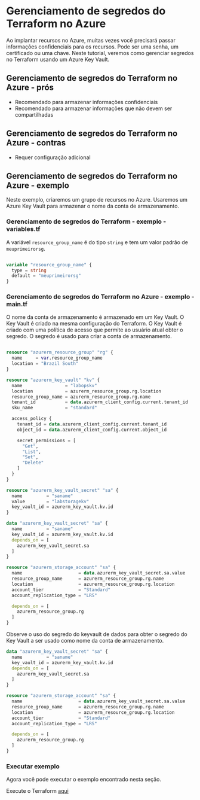 # Gerenciamento de segredos do Terraform no Azure

Ao implantar recursos no Azure, muitas vezes você precisará passar informações confidenciais para os recursos. Pode ser uma senha, um certificado ou uma chave. Neste tutorial, veremos como gerenciar segredos no Terraform usando um Azure Key Vault.

## Gerenciamento de segredos do Terraform no Azure - prós

- Recomendado para armazenar informações confidenciais
- Recomendado para armazenar informações que não devem ser compartilhadas

## Gerenciamento de segredos do Terraform no Azure - contras

- Requer configuração adicional

## Gerenciamento de segredos do Terraform no Azure - exemplo

Neste exemplo, criaremos um grupo de recursos no Azure. Usaremos um Azure Key Vault para armazenar o nome da conta de armazenamento.

### Gerenciamento de segredos do Terraform - exemplo - variables.tf

A variável `resource_group_name` é do tipo `string` e tem um valor padrão de `meuprimeirorsg`.

```terraform

variable "resource_group_name" {
  type = string
  default = "meuprimeirorsg"
}

```

### Gerenciamento de segredos do Terraform no Azure - exemplo - main.tf

O nome da conta de armazenamento é armazenado em um Key Vault. O Key Vault é criado na mesma configuração do Terraform. O Key Vault é criado com uma política de acesso que permite ao usuário atual obter o segredo. O segredo é usado para criar a conta de armazenamento.

```terraform

resource "azurerm_resource_group" "rg" {
  name     = var.resource_group_name
  location = "Brazil South"
}

resource "azurerm_key_vault" "kv" {
  name                = "labopskv"
  location            = azurerm_resource_group.rg.location
  resource_group_name = azurerm_resource_group.rg.name
  tenant_id           = data.azurerm_client_config.current.tenant_id
  sku_name            = "standard"

  access_policy {
    tenant_id = data.azurerm_client_config.current.tenant_id
    object_id = data.azurerm_client_config.current.object_id

    secret_permissions = [
      "Get",
      "List",
      "Set",
      "Delete"
    ]
  }
}

resource "azurerm_key_vault_secret" "sa" {
  name         = "saname"
  value        = "labstoragekv"
  key_vault_id = azurerm_key_vault.kv.id
}

data "azurerm_key_vault_secret" "sa" {
  name         = "saname"
  key_vault_id = azurerm_key_vault.kv.id
  depends_on = [
    azurerm_key_vault_secret.sa
  ]
}

resource "azurerm_storage_account" "sa" {
  name                     = data.azurerm_key_vault_secret.sa.value
  resource_group_name      = azurerm_resource_group.rg.name
  location                 = azurerm_resource_group.rg.location
  account_tier             = "Standard"
  account_replication_type = "LRS"

  depends_on = [
    azurerm_resource_group.rg
  ]
}

```

Observe o uso do segredo do keyvault de dados para obter o segredo do Key Vault a ser usado como nome da conta de armazenamento.

```terraform
data "azurerm_key_vault_secret" "sa" {
  name         = "saname"
  key_vault_id = azurerm_key_vault.kv.id
  depends_on = [
    azurerm_key_vault_secret.sa
  ]
}

resource "azurerm_storage_account" "sa" {
  name                     = data.azurerm_key_vault_secret.sa.value
  resource_group_name      = azurerm_resource_group.rg.name
  location                 = azurerm_resource_group.rg.location
  account_tier             = "Standard"
  account_replication_type = "LRS"

  depends_on = [
    azurerm_resource_group.rg
  ]
}

```

### Executar exemplo

Agora você pode executar o exemplo encontrado nesta seção.

Execute o Terraform [aqui](https://github.com/thiago88sp/terraform-treinamento/tree/master/5-secret-management-azure/terraform)